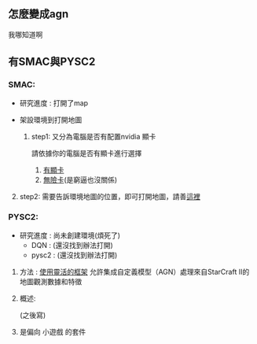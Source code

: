 ## 怎麼變成agn

我哪知道啊

## 有SMAC與PYSC2

### SMAC:
  
* 研究進度 : 打開了map

* 架設環境到打開地圖
  1. step1:
     又分為電腦是否有配置nvidia 顯卡
     
     請依據你的電腦是否有顯卡進行選擇
     
     1. [有顯卡](https://github.com/Yuu-Hsuan/become-agn/blob/main/SMAC/IRIS%E7%92%B0%E5%A2%83%E5%89%8D(%E6%9C%89%E9%A1%AF%E5%8D%A1).md)
     2. [無險卡](https://github.com/Yuu-Hsuan/become-agn/blob/main/SMAC/IRIS%E7%92%B0%E5%A2%83%E5%89%8D(%E7%84%A1%E9%A1%AF%E5%8D%A1).md)(是窮逼也沒關係)
2. step2:
   需要告訴環境地圖的位置，即可打開地圖，請善[這裡](https://github.com/Yuu-Hsuan/become-agn/blob/main/SMAC/%E5%BE%8C.md)
### PYSC2:
  
* 研究進度 : 尚未創建環境(煩死了)
  * DQN : (還沒找到辦法打開)
  * pysc2 : (還沒找到辦法打開)
1. 方法 :
   [使用靈活的框架](https://github.com/google-deepmind/pysc2?tab=readme-ov-file#pysc2---starcraft-ii-learning-environment)
   允許集成自定義模型（AGN）處理來自StarCraft II的地圖觀測數據和特徵
   
3. 概述:

    (之後寫)
     
3. 是偏向 小遊戲 的套件
